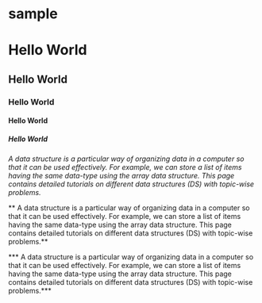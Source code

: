 # sample
# Hello World
## Hello World
### Hello World
#### Hello World
##### Hello World

*A data structure is a particular way of organizing data in a computer so that it can be used effectively. For example, we can store a list of items having the same data-type using the array data structure. This page contains detailed tutorials on different data structures (DS) with topic-wise problems.*

** A data structure is a particular way of organizing data in a computer so that it can be used effectively. For example, we can store a list of items having the same data-type using the array data structure. This page contains detailed tutorials on different data structures (DS) with topic-wise problems.**

*** A data structure is a particular way of organizing data in a computer so that it can be used effectively. For example, we can store a list of items having the same data-type using the array data structure. This page contains detailed tutorials on different data structures (DS) with topic-wise problems.***
